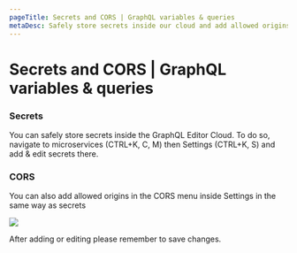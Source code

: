 ```yaml
---
pageTitle: Secrets and CORS | GraphQL variables & queries
metaDesc: Safely store secrets inside our cloud and add allowed origins in the CORS menu. Make sure all your GraphQL variables and queries have correct authorization.
---
```


# Secrets and CORS | GraphQL variables & queries

### Secrets

You can safely store secrets inside the GraphQL Editor Cloud. To do so, navigate to microservices (CTRL+K, C, M) then Settings (CTRL+K, S) and add & edit secrets there.

### CORS

You can also add allowed origins in the CORS menu inside Settings in the same way as secrets

![](<../../.gitbook/assets/image (5) (1) (1).png>)

After adding or editing please remember to save changes.
